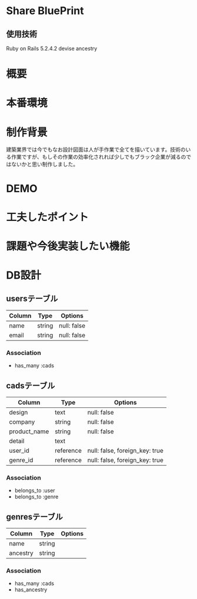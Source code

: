 # Share BluePrint
## 使用技術

Ruby on Rails 5.2.4.2
devise
ancestry

# 概要


# 本番環境

# 制作背景
建築業界では今でもなお設計図面は人が手作業で全てを描いています。技術のいる作業ですが、もしその作業の効率化されれば少しでもブラック企業が減るのではないかと思い制作しました。

# DEMO

# 工夫したポイント

# 課題や今後実装したい機能

# DB設計
## usersテーブル
|Column|Type|Options|
|------|----|-------|
|name|string|null: false|
|email|string|null: false|
### Association
- has_many :cads

## cadsテーブル
|Column|Type|Options|
|------|----|-------|
|design|text|null: false|
|company|string|null: false|
|product_name|string|null: false|
|detail|text||
|user_id|reference|null: false, foreign_key: true|
|genre_id|reference|null: false, foreign_key: true|
### Association
- belongs_to :user
- belongs_to :genre

## genresテーブル
|Column|Type|Options|
|------|----|-------|
|name|string||
|ancestry|string||
### Association
- has_many :cads
- has_ancestry